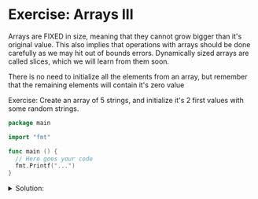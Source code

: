 # Exercise: Arrays III

Arrays are FIXED in size, meaning that they cannot grow bigger than it's original value. This also implies that operations with arrays should be done carefully as we may hit out of bounds errors. Dynamically sized arrays are called slices, which we will learn from them soon.

There is no need to initialize all the elements from an array, but remember that the remaining elements will contain it's zero value

Exercise: Create an array of 5 strings, and initialize it's 2 first values with some random strings.

```go
package main

import "fmt"

func main () {
  // Here goes your code
  fmt.Printf("...")
}
```

<details>
<summary> Solution: </summary>

```go
package main

import "fmt"

func main () {
  var arr = [5]string{"thomas","phillip"}

  // Print the array
  for i := 0; i < len(arr); i++ {
    fmt.Printf("Element number %d: %v \n", i, arr[i])
  }
}
```

</details>
